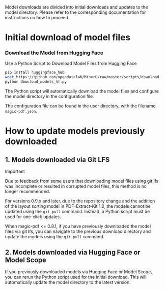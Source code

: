 Model downloads are divided into initial downloads and updates to the model directory. Please refer to the corresponding documentation for instructions on how to proceed.


# Initial download of model files

### Download the Model from Hugging Face

Use a Python Script to Download Model Files from Hugging Face
```bash
pip install huggingface_hub
wget https://github.com/opendatalab/MinerU/raw/master/scripts/download_models_hf.py -O download_models_hf.py
python download_models_hf.py
```
The Python script will automatically download the model files and configure the model directory in the configuration file.

The configuration file can be found in the user directory, with the filename `magic-pdf.json`.


# How to update models previously downloaded

## 1. Models downloaded via Git LFS

> [!IMPORTANT]
> Due to feedback from some users that downloading model files using git lfs was incomplete or resulted in corrupted model files, this method is no longer recommended.
>
> For versions 0.9.x and later, due to the repository change and the addition of the layout sorting model in PDF-Extract-Kit 1.0, the models cannot be updated using the `git pull` command. Instead, a Python script must be used for one-click updates.

When magic-pdf <= 0.8.1, if you have previously downloaded the model files via git lfs, you can navigate to the previous download directory and update the models using the `git pull` command.

## 2. Models downloaded via Hugging Face or Model Scope

If you previously downloaded models via Hugging Face or Model Scope, you can rerun the Python script used for the initial download. This will automatically update the model directory to the latest version.
